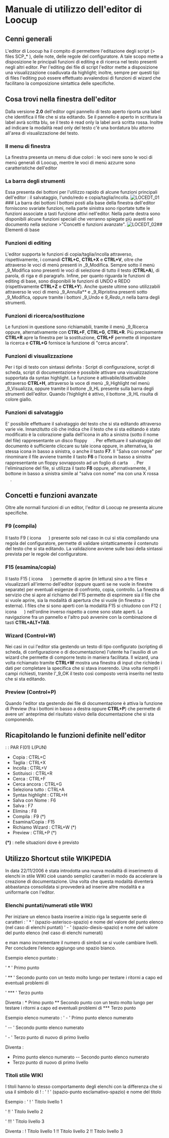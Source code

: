 # Manuale di utilizzo dell'editor di Loocup
## Cenni generali
L'editor di Loocup ha il compito di permettere l'editazione degli script (> files SCP_\*  ), delle note, delle regole del configuratore. A tale scopo mette a disposizione le principali funzioni di editing e di ricerca nel testo presenti negli altri editor. Per l'editing dei file di script l'editor mette a disposizione una visualizzazione coadiuvata da highlight; inoltre, sempre per questi tipi di files l'editing può essere effettuato avvalendosi di funzioni di wizard che facilitano la composizione sintattica delle specifiche.
## Cosa trovi nella finestra dell'editor
Dalla versione **2.0** dell'editor ogni pannello di testo aperto riporta una label che identifica il file che si sta editando. Se il pannello è aperto in scrittura la label avrà scritta blu, se il testo è read only la label avrà scritta rossa. Inoltre ad indicare la modalità read only del testo c'è una bordatura blu attorno all'area di visualizzazione del testo.
### Il menu di finestra
La finestra presenta un menu di due colori :  le voci nere sono le voci di menù generali di Loocup, mentre le voci di menù azzurre sono caratteristiche dell'editor
### La barra degli strumenti
Essa presenta dei bottoni per l'utilizzo rapido di alcune funzioni principali dell'editor :  il salvataggio, l'undo/redo e copia/taglia/incolla.
![LOCEDT_01](http://doc.smeup.com/immagini/MBDOC_OPE-LOCEDT_MAN/LOCEDT_01.png)### La barra dei bottoni
I bottoni posti alla base della finestra dell'editor forniscono svariate funzioni, nella parte sinistra sono riportate tutte le funzioni associate a tasti funzione attivi nell'editor. Nella parte destra sono disponibili alcune funzioni speciali che verranno spiegate più avanti nel documento nella sezione >"Concetti e funzioni avanzate".
![LOCEDT_02](http://doc.smeup.com/immagini/MBDOC_OPE-LOCEDT_MAN/LOCEDT_02.png)## Elementi di base
### Funzioni di editing
L'editor supporta le funzioni di copia/taglia/incolla attraverso, rispettivamente, i comandi **CTRL+C**, **CTRL+X** e **CTRL+V**, oltre che attraverso le voci di menù presenti in _9_Modifica. Sempre sotto il menù _9_Modifica sono presenti le voci di selezione di tutto il testo (**CTRL+A**), di parola, di riga e di paragrafo. Infine, per quanto riguarda le funzioni di editing di base, sono disponibili le funzioni di UNDO e REDO (rispettivamente **CTRL+Z** e **CTRL+Y**). Anche queste ultime sono utilizzabili attraverso le voci di menù _9_Annulla** e _9_Ripristina presenti sotto _9_Modifica, oppure tramite i bottoni _9_Undo e _9_Redo_n_ nella barra degli strumenti.
### Funzioni di ricerca/sostituzione
Le funzioni in questione sono richiamabili, tramite il menù _9_Ricerca oppure, alternativamente con **CTRL+F**, **CTRL+G**, **CTRL+R**. Più precisamente **CTRL+R** apre la finestra per la sostituzione, **CTRL+F** permette di impostare la ricerca e **CTRL+G** fornisce la funzione di "cerca ancora".
### Funzioni di visualizzazione
Per i tipi di testo con sintassi definita :  Script di configurazione, script di scheda, script di documentazione è possibile attivare una visualizzazione supportata da syntax highlight. La funzione è attivabile/disattivabile attraverso **CTRL+H**, attraverso la voce di menù _9_Highlight nel menù _9_Visualizza, oppure tramite il bottone _9_HL presente sulla barra degli strumenti dell'editor. Quando l'highlight è attivo, il bottone _9_HL risulta di colore giallo.
### Funzioni di salvataggio
E' possibile effettuare il salvataggio del testo che si sta editando attraverso varie vie. Innanzitutto ciò che indica che il testo che si sta editando è stato modificato è la colorazione gialla dell'icona in alto a sinistra (sotto il nome del file) rappresentante un disco floppy <img src="file : [SME.ICO]\LO\LOCEDT\f07.gif" width="16" height="16">. Per effettuare il salvataggio del documento è sufficiente cliccare su tale icona oppure, in alternativa, la stessa icona in basso a sinistra, o anche il tasto **F7**.
Il "Salva con nome" per rinominare il file avviene tramite il tasto **F6** o l'icona in basso a sinistra rappresentante un floppy sovrapposto ad un foglio di carta <img src="file : [SME.ICO]\LO\LOCEDT\f06.gif" width="16" height="16">.
Per l'eliminazione del file, si utilizza il tasto **F8** oppure, alternativamente, il bottone in basso a sinistra simile al "salva con nome" ma con una X rossa <img src="file : [SME.ICO]\LO\LOCEDT\f08.gif" width="16" height="16">.
## Concetti e funzioni avanzate
Oltre alle normali funzioni di un editor, l'editor di Loocup ne presenta alcune specifiche.
### F9 (compila)
Il tasto F9 ( icona <img src="file : [SME.ICO]\LO\LOCEDT\f09.gif" width="16" height="16"> ) presente solo nel caso in cui si stia compilando una regola del configuratore, permette di validare sintatticamente il contenuto del testo che si sta editando. La validazione avviene sulle basi della sintassi prevista per le regole del configuratore.
### F15 (esamina/copia)
Il tasto F15 ( icona <img src="file : [SME.ICO]\LO\LOCEDT\f15.gif" width="16" height="16"> ) permette di aprire (in lettura) sino a tre files e visualizzarli all'interno dell'editor (oppure quanti se ne vuole in finestre separate) per eventuali esigenze di confronto, copia, controllo. La finestra di servizio che si apre al richiamo del F15 permette di esprimere sia il file che si vuole aprire, sia la modalità di apertura che si vuole (in finestra o esterna).
I files che si sono aperti con la modalità F15 si chiudono con F12 ( icona <img src="file : [SME.ICO]\LO\LOCEDT\f12.gif" width="16" height="16"> ) nell'ordine inverso rispetto a come sono state aperti.
La navigazione fra un pannello e l'altro può avvenire con la combinazione di tasti **CTRL+ALT+TAB**.
### Wizard (Control+W)
Nei casi in cui l'editor stia gestendo un testo di tipo configurato (scripting di scheda, di configurazione o di documentazione) l'utente ha l'ausilio di un wizard che permette di comporre testo in maniera facilitata. Il wizard, una volta richiamato tramite **CTRL+W** mostra una finestra di input che richiede i dati per completare la specifica che si stava inserendo. Una volta riempiti i campi richiesti, tramite l'_9_OK il testo così composto verrà inserito nel testo che si sta editando.
### Preview (Control+P)
Quando l'editor sta gestendo dei file di documentazione è attiva la funzione di Preview (fra i bottoni in basso a destra oppure **CTRL+P**) che permette di avere un' anteprima del risultato visivo della documentazione che si sta componendo.
## Ricapitolando le funzioni definite nell'editor
 :  : PAR F(01) L(PUN)
- Copia :     CTRL+C
- Taglia :     CTRL+X
- Incolla :     CTRL+V
- Sotituisci :     CTRL+R
- Cerca :     CTRL+F
- Cerca ancora :     CTRL+G
- Seleziona tutto :     CTRL+A
- Syntax highlight :     CTRL+H
- Salva con Nome :     F6
- Salva :     F7
- Elimina :     F8
- Compila :     F9 (\*)
- Esamina/Copia :     F15
- Richiamo Wizard :     CTRL+W (\*)
- Preview :     CTRL+P (\*)


**(\*)** :  nelle situazioni dove è previsto

## Utilizzo Shortcut stile WIKIPEDIA
In data 22/11/2006 è stata introdotta una nuova modalità di inserimento di elenchi in stile WIKI cioè usando semplici caratteri in modo da accelerare la creazione di documentazione.
Una volta che questa modalità diventerà abbastanza consolidata si provvederà ad inserire altre modalità e a uniformarle con l'editor.

### Elenchi puntati/numerati stile WIKI
Per iniziare un elenco basta  inserire a inizio riga la seguente serie di caratteri : 
' \* '  (spazio-asterisco-spazio) e nome del valore del punto elenco (nel caso di elenchi puntati)
' - ' (spazio-diesis-spazio) e nome del valore del punto elenco (nel caso di elenchi numerati)

e man mano incrementare il numero di simboli se si vuole cambiare livelli. Per concludere l'elenco aggiungo uno spazio bianco.

Esempio elenco puntato : 

 ' \* ' Primo punto

 ' \*\* ' Secondo punto con un testo molto lungo per testare i ritorni a capo ed eventuali problemi di

 ' \*\*\* ' Terzo punto

Diventa : 
 \* Primo punto
 \*\* Secondo punto con un testo molto lungo per testare i ritorni a capo ed eventuali problemi di
 \*\*\* Terzo punto

Esempio elenco numerato : 
 ' - ' Primo punto elenco numerato

 ' -- ' Secondo punto elenco numerato

 ' - ' Terzo punto di nuovo di primo livello

Diventa : 
 - Primo punto elenco numerato
 -- Secondo punto elenco numerato
 - Terzo punto di nuovo di primo livello

### Titoli stile WIKI
I titoli hanno lo stesso comportamento degli elenchi con la differenza che si usa il simbolo di ! : 
' ! '  (spazio-punto esclamativo-spazio) e nome del titolo

Esempio : 
' ! ' Titolo livello 1

' !! ' Titolo livello 2

' !!! ' Titolo  livello 3

Diventa : 
 ! Titolo livello 1
 !! Titolo livello 2
 !! Titolo  livello 3
